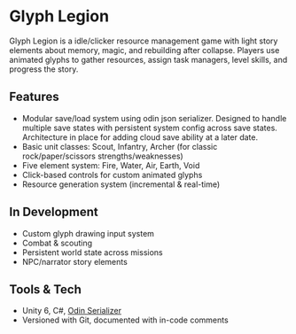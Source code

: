 # Glyph Legion

Glyph Legion is a idle/clicker resource management game with light story elements about memory, magic, and rebuilding after collapse. Players use animated glyphs to gather resources, assign task managers, level skills, and progress the story.

## Features
- Modular save/load system using odin json serializer. Designed to handle multiple save states with persistent system config across save states. Architecture in place for adding cloud save ability at a later date.
- Basic unit classes: Scout, Infantry, Archer (for classic rock/paper/scissors strengths/weaknesses)
- Five element system: Fire, Water, Air, Earth, Void
- Click-based controls for custom animated glyphs
- Resource generation system (incremental & real-time)

## In Development
- Custom glyph drawing input system
- Combat & scouting
- Persistent world state across missions
- NPC/narrator story elements

## Tools & Tech
- Unity 6, C#, [Odin Serializer](https://github.com/TeamSirenix/odin-serializer)
- Versioned with Git, documented with in-code comments
